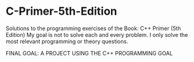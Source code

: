 # C-Primer-5th-Edition
Solutions to the programming exercises of the Book: C++ Primer (5th Edition) 
My goal is not to solve each and every problem. I only solve the most relevant programming or theory questions.

FINAL GOAL: A PROJECT USING THE C++ PROGRAMMING GOAL
